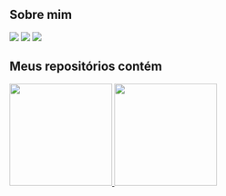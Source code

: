 


## Sobre mim


<div>
  <img src="https://img.shields.io/badge/Android-3DDC84?style=for-the-badge&logo=android&logoColor=white" />
  <img src="https://img.shields.io/badge/Java-ED8B00?style=for-the-badge&logo=java&logoColor=white" />
  <img src="https://img.shields.io/badge/c%23-%23239120.svg?style=for-the-badge&logo=c-sharp&logoColor=white" />
</div>


## Meus repositórios contém

<div>
  <a href="https://github.com/flavio-halves">
    <img height="180em" src="https://github-readme-stats.vercel.app/api/top-langs/?username=flavio-halves&layout=compact&theme=radical" />
    <img height="180em" src="https://github-readme-stats.vercel.app/api?username=flavio-halves&show_icons=true&theme=radical" />
  </a>
</div>




